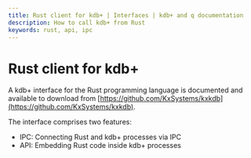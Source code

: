 ```yaml
---
title: Rust client for kdb+ | Interfaces | kdb+ and q documentation
description: How to call kdb+ from Rust
keywords: rust, api, ipc
---
```


# Rust client for kdb+

A kdb+ interface for the Rust programming language is documented and available to download from [https://github.com/KxSystems/kxkdb](https://github.com/KxSystems/kxkdb).

The interface comprises two features:

- IPC: Connecting Rust and kdb+ processes via IPC
- API: Embedding Rust code inside kdb+ processes

